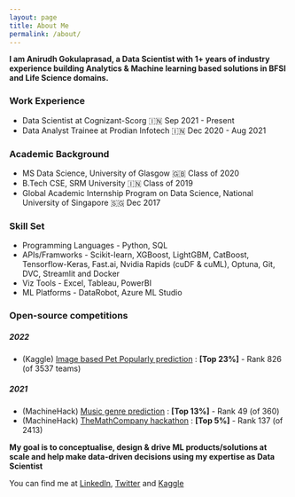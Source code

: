 ```yaml
---
layout: page
title: About Me
permalink: /about/
---
```


**I am Anirudh Gokulaprasad, a Data Scientist with 1+ years of industry experience building Analytics & Machine learning based solutions in BFSI and Life Science domains.**


### Work Experience
* Data Scientist at Cognizant-Scorg 🇮🇳 Sep 2021 - Present
* Data Analyst Trainee at Prodian Infotech 🇮🇳 Dec 2020 - Aug 2021


### Academic Background
* MS Data Science, University of Glasgow 🇬🇧 Class of 2020 
* B.Tech CSE, SRM University 🇮🇳 Class of 2019
* Global Academic Internship Program on Data Science, National University of Singapore 🇸🇬 Dec 2017


### Skill Set 
* Programming Languages - Python, SQL
* APIs/Framworks - Scikit-learn, XGBoost, LightGBM, CatBoost, Tensorflow-Keras, Fast.ai, Nvidia Rapids (cuDF & cuML), Optuna, Git, DVC, Streamlit and Docker
* Viz Tools - Excel, Tableau, PowerBI
* ML Platforms - DataRobot, Azure ML Studio


### Open-source competitions
##### 2022
* (Kaggle) [Image based Pet Popularly prediction](https://www.kaggle.com/c/petfinder-pawpularity-score/leaderboard) : **[Top 23%]** - Rank 826 (of 3537 teams)

##### 2021
* (MachineHack) [Music genre prediction](https://machinehack.com/hackathon/music_genre_classification_weekend_hackathon_edition_2_the_last_hacker_standing/leaderboard) : **[Top 13%]** - Rank 49 (of 360)
* (MachineHack) [TheMathCompany hackathon](https://machinehack.com/hackathon/data_hack_mathcothon_car_price_prediction_challenge/leaderboard) : **[Top 5%]** - Rank 137 (of 2413)


**My goal is to conceptualise, design & drive ML products/solutions at scale and help make data-driven decisions using my expertise as Data Scientist**


You can find me at [LinkedIn](https://www.linkedin.com/in/anirudh-gokulaprasad-44328b137/), [Twitter](https://twitter.com/Ani_Offl) and [Kaggle](https://www.kaggle.com/anirudhg15/code)
